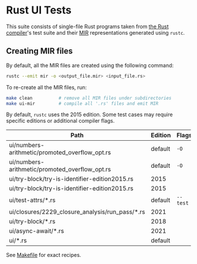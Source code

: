 # Rust UI Tests

This suite consists of single-file Rust programs taken from [the Rust compiler](https://github.com/rust-lang/rust/tree/master/tests/ui)'s test suite and their [MIR](https://github.com/rust-lang/rfcs/blob/master/text/1211-mir.md) representations generated using `rustc`. 

## Creating MIR files

By default, all the MIR files are created using the following command:

```sh
rustc --emit mir -o <output_file.mir> <input_file.rs>
```

To re-create all the MIR files, run:

```sh
make clean          # remove all MIR files under subdirectories
make ui-mir         # compile all '.rs' files and emit MIR
```

By default, `rustc` uses the 2015 edition. Some test cases may require specific editions or additional compiler flags.

| Path | Edition | Flags |
| ---  | ---     | ----- |
| ui/numbers-arithmetic/promoted_overflow_opt.rs | default | `-O` |
| ui/numbers-arithmetic/promoted_overflow_opt.rs | default | `-O` |
| ui/try-block/try-is-identifier-edition2015.rs | 2015 | |
| ui/try-block/try-is-identifier-edition2015.rs | 2015 | |
| ui/test-attrs/*.rs | default | `--test` |
| ui/closures/2229_closure_analysis/run_pass/*.rs | 2021 | |
| ui/try-block/*.rs | 2018 | |
| ui/async-await/*.rs | 2021 | |
| ui/*.rs | default | |

See [Makefile](./Makefile) for exact recipes.
